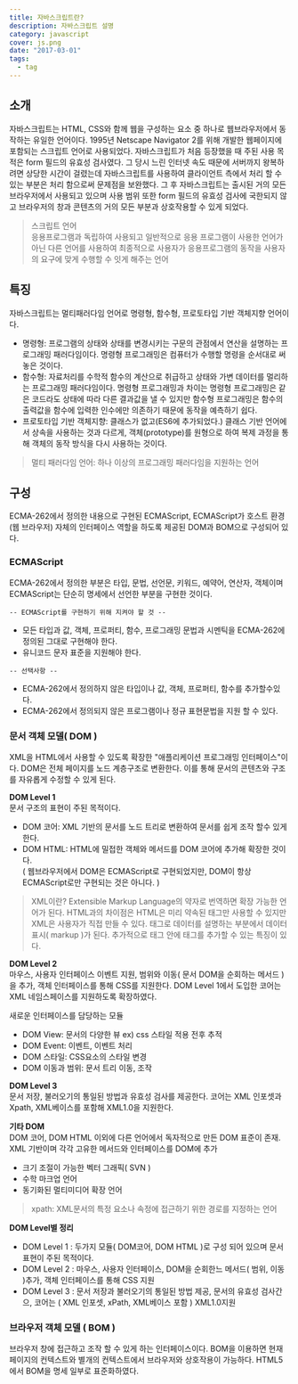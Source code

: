 ```yaml
---
title: 자바스크립트란?
description: 자바스크립트 설명
category: javascript
cover: js.png
date: "2017-03-01"
tags:
  - tag
---
```


## 소개

자바스크립트는 HTML, CSS와 함께 웹을 구성하는 요소 중 하나로 웹브라우저에서 동작하는 유일한 언어이다. 1995년 Netscape Navigator 2를 위해 개발한 웹페이지에 포함되는 스크립트 언어로 사용되었다. 자바스크립트가 처음 등장했을 때 주된 사용 목적은 form 필드의 유효성 검사였다. 그 당시 느린 인터넷 속도 때문에 서버까지 왕복하려면 상당한 시간이 걸렸는데 자바스크립트를 사용하여 클라이언트 측에서 처리 할 수 있는 부분은 처리 함으로써 문제점을 보완했다. 그 후 자바스크립트는 출시된 거의 모든 브라우저에서 사용되고 있으며 사용 범위 또한 form 필드의 유효성 검사에 국한되지 않고 브라우저의 창과 콘텐츠의 거의 모든 부분과 상호작용할 수 있게 되었다.

> 스크립트 언어  
> 응용프로그램과 독립하여 사용되고 일반적으로 응용 프로그램이 사용한 언어가 아닌 다른 언어를 사용하여 최종적으로 사용자가 응용프로그램의 동작을 사용자의 요구에 맞게 수행할 수 잇게 해주는 언어

## 특징

자바스크립트는 멀티패러다임 언어로 명령형, 함수형, 프로토타입 기반 객체지향 언어이다.

- 명령형: 프로그램의 상태와 상태를 변경시키는 구문의 관점에서 연산을 설명하는 프로그래밍 패러다임이다. 명령형 프로그래밍은 컴퓨터가 수행할 명령을 순서대로 써놓은 것이다.
- 함수형: 자료처리를 수학적 함수의 계산으로 취급하고 상태와 가변 데이터를 멀리하는 프로그래밍 패러다임이다. 명령형 프로그래밍과 차이는 명령형 프로그래밍은 같은 코드라도 상태에 따라 다른 결과값을 낼 수 있지만 함수형 프로그래밍은 함수의 출력값을 함수에 입력한 인수에만 의존하기 때문에 동작을 예측하기 쉽다.
- 프로토타입 기반 객체지향: 클래스가 없고(ES6에 추가되었다.) 클래스 기반 언어에서 상속을 사용하는 것과 다르게, 객체(prototype)를 원형으로 하여 복제 과정을 통해 객체의 동작 방식을 다시 사용하는 것이다.

> 멀티 패러다임 언어: 하나 이상의 프로그래밍 패러다임을 지원하는 언어

## 구성

ECMA-262에서 정의한 내용으로 구현된 ECMAScript, ECMAScript가 호스트 환경(웹 브라우저) 자체의 인터페이스 역할을 하도록 제공된 DOM과 BOM으로 구성되어 있다.

### ECMAScript

ECMA-262에서 정의한 부분은 타입, 문법, 선언문, 키워드, 예약어, 연산자, 객체이며 ECMAScript는 단순히 명세에서 선언한 부분을 구현한 것이다.

`-- ECMAScript를 구현하기 위해 지켜야 할 것 --`

- 모든 타입과 값, 객체, 프로퍼티, 함수, 프로그래밍 문법과 시멘틱을 ECMA-262에 정의된 그대로 구현해야 한다.
- 유니코드 문자 표준을 지원해야 한다.

`-- 선택사항 --`

- ECMA-262에서 정의하지 않은 타입이나 값, 객체, 프로퍼티, 함수를 추가할수있다.
- ECMA-262에서 정의되지 않은 프로그램이나 정규 표현문법을 지원 할 수 있다.

### 문서 객체 모델( DOM )

XML을 HTML에서 사용할 수 있도록 확장한 "애플리케이션 프로그래밍 인터페이스"이다.
DOM은 전체 페이지를 노드 계층구조로 변환한다. 이를 통해 문서의 콘텐츠와 구조를 자유롭게 수정할 수 있게 된다.

**DOM Level 1**  
문서 구조의 표현이 주된 목적이다.

- DOM 코어: XML 기반의 문서를 노드 트리로 변환하여 문서를 쉽게 조작 할수 있게 한다.
- DOM HTML: HTML에 밀접한 객체와 메서드를 DOM 코어에 추가해 확장한 것이다.  
  ( 웹브라우저에서 DOM은 ECMAScript로 구현되었지만, DOM이 항상 ECMAScript로만 구현되는 것은 아니다. )

> XML이란? Extensible Markup Language의 약자로 번역하면 확장 가능한 언어가 된다. HTML과의 차이점은 HTML은 미리 약속된 태그만 사용할 수 있지만 XML은 사용자가 직접 만들 수 있다. 태그로 데이터를 설명하는 부분에서 데이터 표시( markup )가 된다. 추가적으로 태그 안에 태그를 추가할 수 있는 특징이 있다.

**DOM Level 2**  
마우스, 사용자 인터페이스 이벤트 지원, 범위와 이동( 문서 DOM을 순회하는 메서드 )을 추가, 객체 인터페이스를 통해 CSS를 지원한다. DOM Level 1에서 도입한 코어는 XML 네임스페이스를 지원하도록 확장하였다.

새로운 인터페이스를 담당하는 모듈

- DOM View: 문서의 다양한 뷰 ex) css 스타일 적용 전후 추적
- DOM Event: 이벤트, 이벤트 처리
- DOM 스타일: CSS요소의 스타일 변경
- DOM 이동과 범위: 문서 트리 이동, 조작

**DOM Level 3**  
문서 저장, 불러오기의 통일된 방법과 유효성 검사를 제공한다. 코어는 XML 인포셋과 Xpath, XML베이스를 포함해 XML1.0을 지원한다.

**기타 DOM**  
DOM 코어, DOM HTML 이외에 다른 언어에서 독자적으로 만든 DOM 표준이 존재. XML 기반이며 각각 고유한 메서드와 인터페이스를 DOM에 추가

- 크기 조절이 가능한 벡터 그래픽( SVN )
- 수학 마크업 언어
- 동기화된 멀티미디어 확장 언어

> xpath: XML문서의 특정 요소나 속정에 접근하기 위한 경로를 지정하는 언어

**DOM Level별 정리**

- DOM Level 1 : 두가지 모듈( DOM코어, DOM HTML )로 구성 되어 있으며 문서표현이 주된 목적이다.
- DOM Level 2 : 마우스, 사용자 인터페이스, DOM을 순회한느 메서드( 범위, 이동 )추가, 객체 인터페이스를 통해 CSS 지원
- DOM Level 3 : 문서 저장과 불러오기의 통일된 방법 제공, 문서의 유효성 검사간으, 코어는 ( XML 인포셋, xPath, XML베이스 포함 ) XML1.0지원

### 브라우저 객체 모델 ( BOM )

브라우저 창에 접근하고 조작 할 수 있게 하는 인터페이스이다. BOM을 이용하면 현재 페이지의 컨텍스트와 별개의 컨텍스트에서 브라우저와 상호작용이 가능하다. HTML5에서 BOM을 명세 일부로 표준화하였다.
